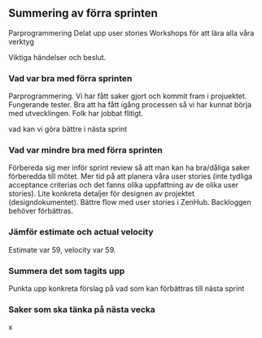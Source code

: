 ## Summering av förra sprinten
Parprogrammering
Delat upp user stories
Workshops för att lära alla våra verktyg


Viktiga händelser och beslut.

### Vad var bra med förra sprinten
Parprogrammering.
Vi har fått saker gjort och kommit fram i projuektet.
Fungerande tester.
Bra att ha fått igång processen så vi har kunnat börja med utvecklingen.
Folk har jobbat flitigt.

vad kan vi göra bättre i nästa sprint
### Vad var mindre bra med förra sprinten
Förbereda sig mer inför sprint review så att man kan ha bra/dåliga saker förberedda till mötet.
Mer tid på att planera våra user stories (inte tydliga acceptance criterias och det fanns olika uppfattning av de olika user stories).
Lite konkreta detaljer för designen av projektet (designdokumentet).
Bättre flow med user stories i ZenHub.
Backloggen behöver förbättras.

### Jämför estimate och actual velocity
Estimate var 59, velocity var 59.

### Summera det som tagits upp
Punkta upp konkreta förslag på vad som kan förbättras till nästa sprint

### Saker som ska tänka på nästa vecka
x

